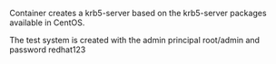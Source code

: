 Container creates a krb5-server based on the krb5-server packages available in CentOS.

The test system is created with the admin principal  root/admin and password redhat123
